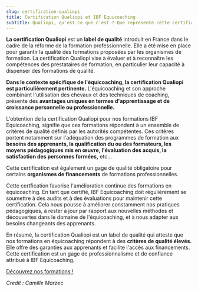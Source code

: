 ```yaml
---
slug: certification-qualiopi
title: Certification Qualiopi et IBF Equicoaching
subTitle: Qualiopi, qu'est ce que c'est ? Que représente cette certification pour nos formations ?
---
```

**La certification Qualiopi** est un **label de qualité** introduit en France dans le cadre de la réforme de la formation professionnelle. Elle a été mise en place pour garantir la qualité des formations proposées par les organismes de formation. La certification Qualiopi vise à évaluer et à reconnaître les compétences des prestataires de formation, en particulier leur capacité à dispenser des formations de qualité.

**Dans le contexte spécifique de l'équicoaching, la certification Qualiopi est particulièrement pertinente.** L'équicoaching et son approche combinant l'utilisation des chevaux et des techniques de coaching, présente des **avantages uniques en termes d'apprentissage et de croissance personnelle ou professionnelle.**

L'obtention de la certification Qualiopi pour nos formations IBF Equicoaching, signifie que ces formations répondent à un ensemble de critères de qualité définis par les autorités compétentes. Ces critères portent notamment sur l'adéquation des programmes de formation aux **besoins des apprenants, la qualification du ou des formateurs, les moyens pédagogiques mis en œuvre, l'évaluation des acquis, la satisfaction des personnes formées,** etc...

Cette certification est également un gage de qualité obligatoire pour certains **organismes de financements** de formations professionnelles.

Cette certfication favorise l'amélioration continue des formations en équicoaching. En tant que certifié, IBF Equicoaching doit régulièrement se soumettre à des audits et à des évaluations pour maintenir cette certification. Cela nous pousse à améliorer constamment nos pratiques pédagogiques, à rester à jour par rapport aux nouvelles méthodes et découvertes dans le domaine de l'équicoaching, et à nous adapter aux besoins changeants des apprenants.

En résumé, la certification Qualiopi est un label de qualité qui atteste que nos formations en équicoaching répondent à des **critères de qualité élevés.** Elle offre des garanties aux apprenants et facilite l'accès aux financements. Cette certification est un gage de professionnalisme et de confiance attribué à IBF Equicoaching.

[Découvrez nos formations !](/pricing-training)

*Credit : Camille Marzec*

